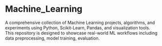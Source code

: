 # Machine_Learning
A comprehensive collection of Machine Learning projects, algorithms, and experiments using Python, Scikit-Learn, Pandas, and visualization tools. This repository is designed to showcase real-world ML workflows including data preprocessing, model training, evaluation.
